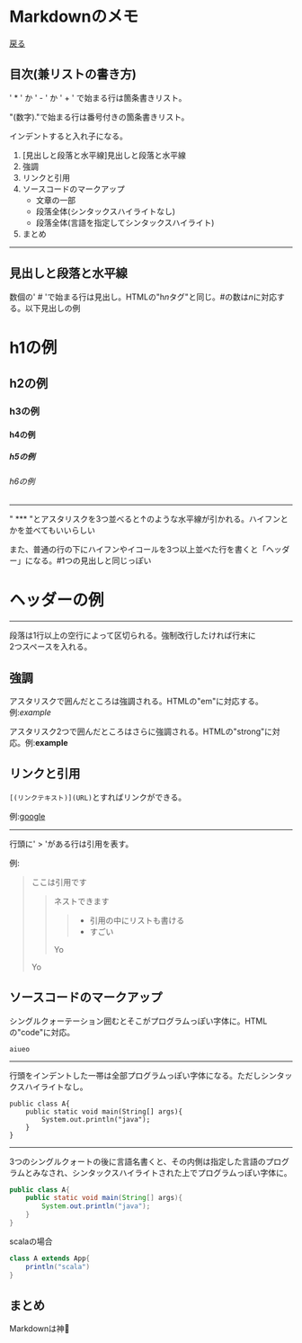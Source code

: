 # Markdownのメモ
[戻る](../../../tree/master)

## 目次(兼リストの書き方)
' * ' か ' - ' か ' + ' で始まる行は箇条書きリスト。

"(数字)."で始まる行は番号付きの箇条書きリスト。

インデントすると入れ子になる。

1. [見出しと段落と水平線]見出しと段落と水平線
2. 強調
3. リンクと引用
4. ソースコードのマークアップ
	+ 文章の一部
	+ 段落全体(シンタックスハイライトなし)
	+ 段落全体(言語を指定してシンタックスハイライト)
5. まとめ

***

## 見出しと段落と水平線
数個の' # 'で始まる行は見出し。HTMLの"h*n*タグ"と同じ。#の数は*n*に対応する。以下見出しの例
# h1の例
## h2の例
### h3の例
#### h4の例
##### h5の例
###### h6の例

***

" *** "とアスタリスクを3つ並べると↑のような水平線が引かれる。ハイフンとかを並べてもいいらしい

また、普通の行の下にハイフンやイコールを3つ以上並べた行を書くと「ヘッダー」になる。#1つの見出しと同じっぽい

ヘッダーの例
===

***

段落は1行以上の空行によって区切られる。強制改行したければ行末に  
2つスペースを入れる。


## 強調
アスタリスクで囲んだところは強調される。HTMLの"em"に対応する。例:*example*

アスタリスク2つで囲んだところはさらに強調される。HTMLの"strong"に対応。例:**example**

## リンクと引用
`[(リンクテキスト)](URL)`とすればリンクができる。

例:[google](http://www.google.com)

***

行頭に' > 'がある行は引用を表す。

例:
> ここは引用です
>
>> ネストできます
>>
>>> + 引用の中にリストも書ける
>>> + すごい
>>
>> Yo
>
> Yo

## ソースコードのマークアップ
シングルクォーテーション囲むとそこがプログラムっぽい字体に。HTMLの"code"に対応。

`aiueo`

***

行頭をインデントした一帯は全部プログラムっぽい字体になる。ただしシンタックスハイライトなし。

	public class A{
		public static void main(String[] args){
			System.out.println("java");
		}
	}

***

3つのシングルクォートの後に言語名書くと、その内側は指定した言語のプログラムとみなされ、シンタックスハイライトされた上でプログラムっぽい字体に。

```java
public class A{
	public static void main(String[] args){
		System.out.println("java");
	}
}
```

scalaの場合

```scala
class A extends App{
	println("scala")
}
```

## まとめ
Markdownは神:sushi:
